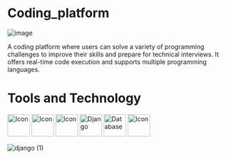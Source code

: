 # Coding_platform
![image](https://github.com/user-attachments/assets/3f4f9138-bf9e-4f00-abf3-1415a8bbaecf)

A coding platform where users can solve a variety of programming challenges to improve their skills and prepare for technical interviews. It offers real-time code execution and supports multiple programming languages.

# Tools and Technology

<img src="https://github.com/user-attachments/assets/a3b18a7c-4410-45ff-aab0-d6adefda359b" width="50" height="50" alt="Icon">
<img src="https://github.com/user-attachments/assets/5e5a9eda-e04c-4f1d-9050-ecefff416a73" width="50" height="50" alt="Icon">
<img src="https://github.com/user-attachments/assets/fc549eb2-89bc-4afa-84bf-859ca84cd4b5" width="50" height="50" alt="Icon">
<img src="https://github.com/user-attachments/assets/5ed335a6-3531-46e4-966a-0596dc45870d" width="50" height="50" alt="Django">
<img src="https://github.com/user-attachments/assets/c168e726-8900-45ff-b32a-3ece8e3209ed" width="50" height="50" alt="Database">
<img src="https://github.com/user-attachments/assets/9ae39c57-9d78-492e-8185-5143b9a2383e" width="50" height="50" alt="Icon">

![django (1)](https://github.com/user-attachments/assets/9733e7ac-812d-4c84-b7d0-dbe19f35b7a8)

